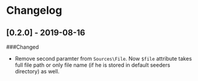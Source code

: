 # Changelog

## [0.2.0] - 2019-08-16


###Changed
* Remove second paramter from `Sources\File`. Now `$file` attribute takes full file path or only file name (if he is stored in default seeders directory) as well.
